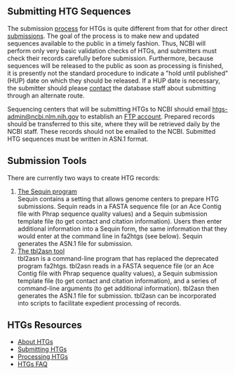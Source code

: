 
## Submitting HTG Sequences

The submission [process](/~/htgs/processing) for HTGs is quite different from that for other direct [submissions](/~/). The goal of the process is to make new and updated sequences available to the public in a timely fashion. Thus, NCBI will perform only very basic validation checks of HTGs, and submitters must check their records carefully before submission. Furthermore, because sequences will be released to the public as soon as processing is finished, it is presently not the standard procedure to indicate a "hold until published" (HUP) date on which they should be released. If a HUP date is necessary, the submitter should please [contact](mailto:htgs-admin@ncbi.nlm.nih.gov) the database staff about submitting through an alternate route.

Sequencing centers that will be submitting HTGs to NCBI should email [htgs-admin@ncbi.nlm.nih.gov](mailto:htgs-admin@ncbi.nlm.nih.gov) to establish an [FTP account](/~/htgs/ftp). Prepared records should be transferred to this site, where they will be retrieved daily by the NCBI staff. These records should not be emailed to the NCBI. Submitted HTG sequences must be written in ASN.1 format.

## Submission Tools

There are currently two ways to create HTG records:

1.  [The Sequin program](/~/htgs/sequininfo)  
    Sequin contains a setting that allows genome centers to prepare HTG submissions. Sequin reads in a FASTA sequence file (or an Ace Contig file with Phrap sequence quality values) and a Sequin submission template file (to get contact and citation information). Users then enter additional information into a Sequin form, the same information that they would enter at the command line in fa2htgs (see below). Sequin generates the ASN.1 file for submission.
2.  [The tbl2asn tool](/~/htgs/tbl2asninfo)  
    tbl2asn is a command-line program that has replaced the deprecated program fa2htgs. tbl2asn reads in a FASTA sequence file (or an Ace Contig file with Phrap sequence quality values), a Sequin submission template file (to get contact and citation information), and a series of command-line arguments (to get additional information). tbl2asn then generates the ASN.1 file for submission. tbl2asn can be incorporated into scripts to facilitate expedient processing of records.





<div id="shared-content-1" nid="1331">

<div class="rightnav">

## HTGs Resources

*   [About HTGs](/~/htgs)
*   [Submitting HTGs](/~/htgs/subinfo)
*   [Processing HTGs](/~/htgs/processing)
*   [](/~/htgs/processing)[HTGs FAQ](/~/htgs/faq)



